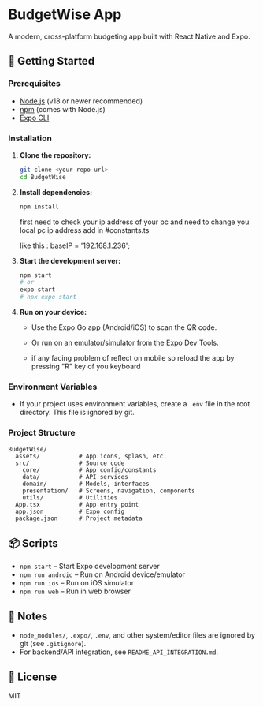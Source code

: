 # BudgetWise App

A modern, cross-platform budgeting app built with React Native and Expo.

## 🚀 Getting Started

### Prerequisites
- [Node.js](https://nodejs.org/) (v18 or newer recommended)
- [npm](https://www.npmjs.com/) (comes with Node.js)
- [Expo CLI](https://docs.expo.dev/get-started/installation/)

### Installation
1. **Clone the repository:**
   ```sh
   git clone <your-repo-url>
   cd BudgetWise
   ```
2. **Install dependencies:**
   ```sh
   npm install
   ```
   first need to check your ip address of your pc and 
   need to change you local pc ip address add in #constants.ts

   like this :  baseIP = '192.168.1.236';
4. **Start the development server:**
   ```sh
   npm start
   # or
   expo start
   # npx expo start
   ```
5. **Run on your device:**
   - Use the Expo Go app (Android/iOS) to scan the QR code.
   - Or run on an emulator/simulator from the Expo Dev Tools.
  
   - if any facing problem of reflect on mobile so reload the app by pressing "R" key of you keyboard

### Environment Variables
- If your project uses environment variables, create a `.env` file in the root directory. This file is ignored by git.

### Project Structure
```
BudgetWise/
  assets/           # App icons, splash, etc.
  src/              # Source code
    core/           # App config/constants
    data/           # API services
    domain/         # Models, interfaces
    presentation/   # Screens, navigation, components
    utils/          # Utilities
  App.tsx           # App entry point
  app.json          # Expo config
  package.json      # Project metadata
```

## 📦 Scripts
- `npm start` – Start Expo development server
- `npm run android` – Run on Android device/emulator
- `npm run ios` – Run on iOS simulator
- `npm run web` – Run in web browser

## 📝 Notes
- `node_modules/`, `.expo/`, `.env`, and other system/editor files are ignored by git (see `.gitignore`).
- For backend/API integration, see `README_API_INTEGRATION.md`.

## 📄 License
MIT
